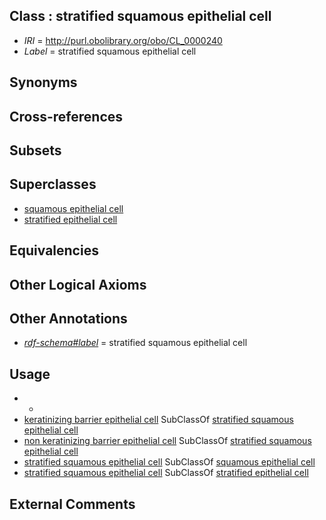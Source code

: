 
## Class : stratified squamous epithelial cell

 * *IRI* = http://purl.obolibrary.org/obo/CL_0000240
 * *Label* = stratified squamous epithelial cell

## Synonyms


## Cross-references


## Subsets


## Superclasses

 * [squamous epithelial cell](../../CL/76/CL_0000076.md)
 * [stratified epithelial cell](../../CL/79/CL_0000079.md)

## Equivalencies


## Other Logical Axioms


## Other Annotations

 * *[rdf-schema#label](../../el/rdf-schema#label.md)* = stratified squamous epithelial cell

## Usage

 * -
 * [keratinizing barrier epithelial cell](../../CL/37/CL_0000237.md) SubClassOf [stratified squamous epithelial cell](../../CL/40/CL_0000240.md)
 * [non keratinizing barrier epithelial cell](../../CL/38/CL_0000238.md) SubClassOf [stratified squamous epithelial cell](../../CL/40/CL_0000240.md)
 * [stratified squamous epithelial cell](../../CL/40/CL_0000240.md) SubClassOf [squamous epithelial cell](../../CL/76/CL_0000076.md)
 * [stratified squamous epithelial cell](../../CL/40/CL_0000240.md) SubClassOf [stratified epithelial cell](../../CL/79/CL_0000079.md)

## External Comments

